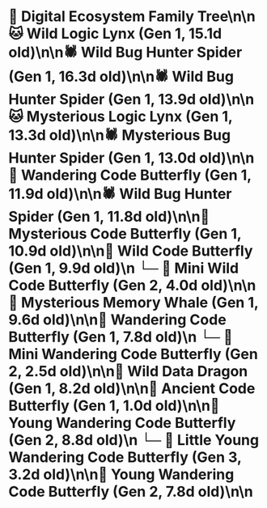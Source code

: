 # 🌳 Digital Ecosystem Family Tree\n\n🐱 Wild Logic Lynx (Gen 1, 15.1d old)\n\n🕷️ Wild Bug Hunter Spider (Gen 1, 16.3d old)\n\n🕷️ Wild Bug Hunter Spider (Gen 1, 13.9d old)\n\n🐱 Mysterious Logic Lynx (Gen 1, 13.3d old)\n\n🕷️ Mysterious Bug Hunter Spider (Gen 1, 13.0d old)\n\n🦋 Wandering Code Butterfly (Gen 1, 11.9d old)\n\n🕷️ Wild Bug Hunter Spider (Gen 1, 11.8d old)\n\n🦋 Mysterious Code Butterfly (Gen 1, 10.9d old)\n\n🦋 Wild Code Butterfly (Gen 1, 9.9d old)\n  └─ 🦋 Mini Wild Code Butterfly (Gen 2, 4.0d old)\n\n🐋 Mysterious Memory Whale (Gen 1, 9.6d old)\n\n🦋 Wandering Code Butterfly (Gen 1, 7.8d old)\n  └─ 🦋 Mini Wandering Code Butterfly (Gen 2, 2.5d old)\n\n🐉 Wild Data Dragon (Gen 1, 8.2d old)\n\n🦋 Ancient Code Butterfly (Gen 1, 1.0d old)\n\n🦋 Young Wandering Code Butterfly (Gen 2, 8.8d old)\n  └─ 🦋 Little Young Wandering Code Butterfly (Gen 3, 3.2d old)\n\n🦋 Young Wandering Code Butterfly (Gen 2, 7.8d old)\n\n